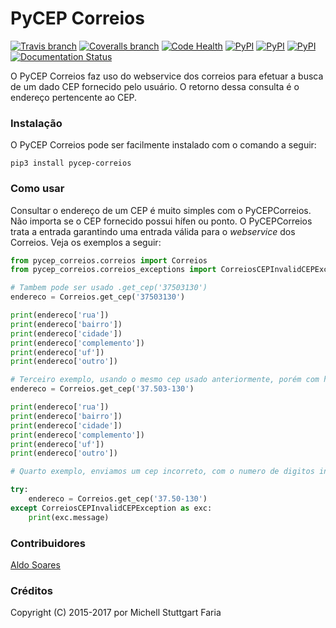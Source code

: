 PyCEP Correios
=============

[![Travis branch](https://img.shields.io/travis/mstuttgart/pycep-correios/develop.svg?style=flat-square)](https://travis-ci.org/mstuttgart/pycep-correios)
[![Coveralls branch](https://img.shields.io/coveralls/mstuttgart/pycep-correios/develop.svg?style=flat-square)](https://coveralls.io/github/mstuttgart/pycep-correios?branch=develop)
[![Code Health](https://landscape.io/github/mstuttgart/pycep-correios/develop/landscape.svg?style=flat-square)](https://landscape.io/github/mstuttgart/pycep-correios/develop)
[![PyPI](https://img.shields.io/pypi/v/pycep-correios.svg?style=flat-square)](https://pypi.python.org/pypi/pycep-correios)
[![PyPI](https://img.shields.io/pypi/pyversions/pycep-correios.svg?style=flat-square)](https://pypi.python.org/pypi/pycep-correios)
[![PyPI](https://img.shields.io/pypi/l/pycep-correios.svg?style=flat-square)](https://github.com/mstuttgart/pycep-correios/blob/develop/LICENSE)
[![Documentation Status](https://readthedocs.org/projects/pycep-correios/badge/?style=flat-square)](http://pycep-correios.readthedocs.io/pt/latest/?badge=latest)


O PyCEP Correios faz uso do webservice dos correios para efetuar a busca de um dado CEP fornecido pelo usuário. O retorno dessa consulta é o endereço pertencente ao CEP.

### Instalação
O PyCEP Correios pode ser facilmente instalado com o comando a seguir:

```
pip3 install pycep-correios
```

### Como usar

Consultar o endereço de um CEP é muito simples com o PyCEPCorreios. Não importa se o CEP fornecido possui hífen ou ponto. O PyCEPCorreios trata a entrada garantindo uma entrada válida para o *webservice* dos Correios.
Veja os exemplos a seguir:

```python
from pycep_correios.correios import Correios
from pycep_correios.correios_exceptions import CorreiosCEPInvalidCEPException

# Tambem pode ser usado .get_cep('37503130')
endereco = Correios.get_cep('37503130')

print(endereco['rua'])
print(endereco['bairro'])
print(endereco['cidade'])
print(endereco['complemento'])
print(endereco['uf'])
print(endereco['outro'])

# Terceiro exemplo, usando o mesmo cep usado anteriormente, porém com hífen e ponto.
endereco = Correios.get_cep('37.503-130')

print(endereco['rua'])
print(endereco['bairro'])
print(endereco['cidade'])
print(endereco['complemento'])
print(endereco['uf'])
print(endereco['outro'])

# Quarto exemplo, enviamos um cep incorreto, com o numero de digitos inferior a 8.

try:
    endereco = Correios.get_cep('37.50-130')
except CorreiosCEPInvalidCEPException as exc:
    print(exc.message)

```

### Contribuidores

[Aldo Soares](https://github.com/Aldo774)

### Créditos

Copyright (C) 2015-2017 por Michell Stuttgart Faria
